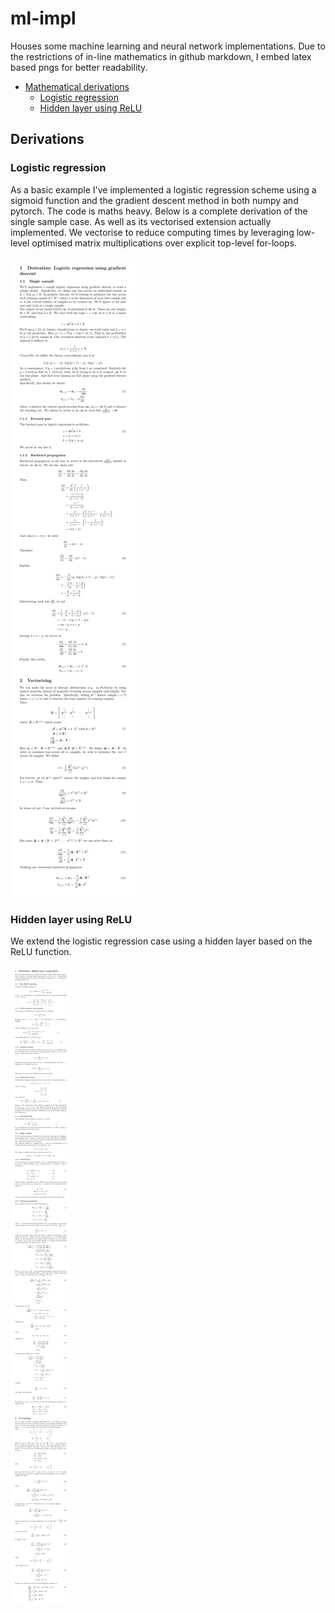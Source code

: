 # ml-impl
Houses some machine learning and neural network implementations. Due to the restrictions of in-line mathematics in github markdown, I embed latex based pngs for better readability.

- [Mathematical derivations](#derivations)
  - [Logistic regression](#logistic-regression)
  - [Hidden layer using ReLU](#hidden-layer-using-relu)

## Derivations
### Logistic regression
As a basic example I've implemented a logistic regression scheme using a sigmoid function and the gradient descent method in both numpy and pytorch. The code is maths heavy. Below is a complete derivation of the single sample case. As well as its vectorised extension actually implemented. We vectorise to reduce computing times by leveraging low-level optimised matrix multiplications over explicit top-level for-loops.

![Full logistic regression derivation.](docs/images/log-reg-20250607_110749.png)

### Hidden layer using ReLU
We extend the logistic regression case using a hidden layer based on the ReLU function.

![Full derivation for ReLU hidden layer.](docs/images/nn-relu-20250607_112416.png)
